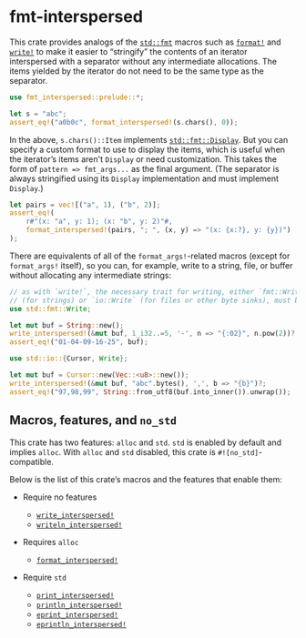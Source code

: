 <!-- begin -->
# fmt-interspersed

This crate provides analogs of the
[`std::fmt`](https://doc.rust-lang.org/std/fmt/index.html) macros such as
[`format!`](https://doc.rust-lang.org/std/macro.format.html) and
[`write!`](https://doc.rust-lang.org/std/macro.write.html) to make it easier to
“stringify” the contents of an iterator interspersed with a separator without any
intermediate allocations. The items yielded by the iterator do not need to be the same
type as the separator.

<!-- end -->

```rust
use fmt_interspersed::prelude::*;

let s = "abc";
assert_eq!("a0b0c", format_interspersed!(s.chars(), 0));
```

<!-- begin -->

In the above, `s.chars()::Item` implements
[`std::fmt::Display`](https://doc.rust-lang.org/std/fmt/trait.Display.html). But you can
specify a custom format to use to display the items, which is useful when the iterator’s
items aren't `Display` or need customization. This takes the form of `pattern =>
fmt_args...` as the final argument. (The separator is always stringified using its
`Display` implementation and must implement `Display`.)

<!-- end -->

```rust
let pairs = vec![("a", 1), ("b", 2)];
assert_eq!(
    r#"(x: "a", y: 1); (x: "b", y: 2)"#,
    format_interspersed!(pairs, "; ", (x, y) => "(x: {x:?}, y: {y})")
);
```

<!-- begin -->

There are equivalents of all of the `format_args!`-related macros (except for
`format_args!` itself), so you can, for example, write to a string, file, or buffer without
allocating any intermediate strings:

<!-- end -->

```rust
// as with `write!`, the necessary trait for writing, either `fmt::Write` 
// (for strings) or `io::Write` (for files or other byte sinks), must be in scope
use std::fmt::Write;

let mut buf = String::new();
write_interspersed!(&mut buf, 1_i32..=5, '-', n => "{:02}", n.pow(2))?;
assert_eq!("01-04-09-16-25", buf);
```

<!-- begin -->
<!-- end -->

```rust
use std::io::{Cursor, Write};

let mut buf = Cursor::new(Vec::<u8>::new());
write_interspersed!(&mut buf, "abc".bytes(), ',', b => "{b}")?;
assert_eq!("97,98,99", String::from_utf8(buf.into_inner()).unwrap());
```

<!-- begin -->

## Macros, features, and `no_std`

This crate has two features: `alloc` and `std`. `std` is enabled by default and implies
`alloc`. With `alloc` and `std` disabled, this crate is `#![no_std]`-compatible.

Below is the list of this crate’s macros and the features that enable them:

- Require no features
  - [`write_interspersed!`](https://docs.rs/fmt-interspersed/latest/fmt_interspersed/macro.write_interspersed.html)
  - [`writeln_interspersed!`](https://docs.rs/fmt-interspersed/latest/fmt_interspersed/macro.writeln_interspersed.html)

- Requires `alloc`
  - [`format_interspersed!`](https://docs.rs/fmt-interspersed/latest/fmt_interspersed/macro.format_interspersed.html)

- Require `std`
  - [`print_interspersed!`](https://docs.rs/fmt-interspersed/latest/fmt_interspersed/macro.print_interspersed.html)
  - [`println_interspersed!`](https://docs.rs/fmt-interspersed/latest/fmt_interspersed/macro.println_interspersed.html)
  - [`eprint_interspersed!`](https://docs.rs/fmt-interspersed/latest/fmt_interspersed/macro.eprint_interspersed.html)
  - [`eprintln_interspersed!`](https://docs.rs/fmt-interspersed/latest/fmt_interspersed/macro.eprintln_interspersed.html)

<!-- end -->
